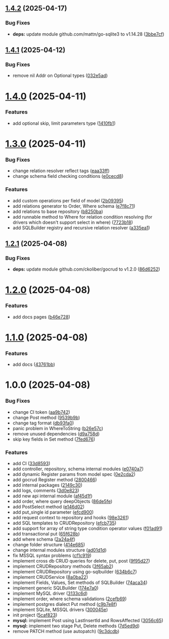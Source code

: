 ## [1.4.2](https://github.com/ckoliber/gocrud/compare/v1.4.1...v1.4.2) (2025-04-17)


### Bug Fixes

* **deps:** update module github.com/mattn/go-sqlite3 to v1.14.28 ([3bbe7cf](https://github.com/ckoliber/gocrud/commit/3bbe7cff5084fadacf15a43b3cdab60fd10e8e2c))

## [1.4.1](https://github.com/ckoliber/gocrud/compare/v1.4.0...v1.4.1) (2025-04-12)


### Bug Fixes

* remove nil Addr on Optional types ([032e5ad](https://github.com/ckoliber/gocrud/commit/032e5ad23bd66a772110ea92dc4fb09261aff3bf))

# [1.4.0](https://github.com/ckoliber/gocrud/compare/v1.3.0...v1.4.0) (2025-04-11)


### Features

* add optional skip, limit parameters type ([1410fb1](https://github.com/ckoliber/gocrud/commit/1410fb17722952137b8f277919cbcbf8c4764f29))

# [1.3.0](https://github.com/ckoliber/gocrud/compare/v1.2.1...v1.3.0) (2025-04-11)


### Bug Fixes

* change relation resolver reflect tags ([eaa33ff](https://github.com/ckoliber/gocrud/commit/eaa33ff1f58fd0a61a93e86b504db7d86d9e8b22))
* change schema field checking conditions ([e0cecd8](https://github.com/ckoliber/gocrud/commit/e0cecd83d53b05a37d96b8d89c9d00fdd4eb56e3))


### Features

* add custom operations per field of model ([2b09395](https://github.com/ckoliber/gocrud/commit/2b093952e3f24cd5d38e7c68130c97bd40cab89e))
* add relations generator to Order, Where schema ([e7f8c71](https://github.com/ckoliber/gocrud/commit/e7f8c718332e6f3072c108411e094ebae5c5ccbb))
* add relations to base repository ([b8250ba](https://github.com/ckoliber/gocrud/commit/b8250bab4d7a340bbd95770de9dba7a7322edc95))
* add runnable method to Where for relation condition resolving (for drivers which doesn't support select in where) ([7723b18](https://github.com/ckoliber/gocrud/commit/7723b183a3c971030806725e9c18b4acfc87d0ed))
* add SQLBuilder registry and recursive relation resolver ([a335ea1](https://github.com/ckoliber/gocrud/commit/a335ea16eb3f956ec3d3555156f79267487f6fd3))

## [1.2.1](https://github.com/ckoliber/gocrud/compare/v1.2.0...v1.2.1) (2025-04-08)


### Bug Fixes

* **deps:** update module github.com/ckoliber/gocrud to v1.2.0 ([86d6252](https://github.com/ckoliber/gocrud/commit/86d625247e51675d8f36710d3dfc0071ce315dc2))

# [1.2.0](https://github.com/ckoliber/gocrud/compare/v1.1.0...v1.2.0) (2025-04-08)


### Features

* add docs pages ([b46e728](https://github.com/ckoliber/gocrud/commit/b46e728ab51af8a66273dcc6d12787caf45cad77))

# [1.1.0](https://github.com/ckoliber/gocrud/compare/v1.0.0...v1.1.0) (2025-04-08)


### Features

* add docs ([43761bb](https://github.com/ckoliber/gocrud/commit/43761bb08516b0f15e26a4abd37003030979a1e0))

# 1.0.0 (2025-04-08)


### Bug Fixes

* change CI token ([aa9b742](https://github.com/ckoliber/gocrud/commit/aa9b742b2bc059bbb2d973115da8e50ff8ae86b1))
* change Post method ([9539b9b](https://github.com/ckoliber/gocrud/commit/9539b9b93697c0682be29f9af1caf4bd74864de1))
* change tag format ([db93fa0](https://github.com/ckoliber/gocrud/commit/db93fa0fe18f13f85664239b9175e18a00335d15))
* panic problem in WhereToString ([b26e57c](https://github.com/ckoliber/gocrud/commit/b26e57cccf15bf17fb714485d0d2d95727e50a66))
* remove unused dependencies ([d9a758d](https://github.com/ckoliber/gocrud/commit/d9a758de88554716022c13b91d6bd3e640395fa1))
* skip key fields in Set method ([7fed676](https://github.com/ckoliber/gocrud/commit/7fed676375869cb4bdc5b14b590002a8149f400c))


### Features

* add CI ([33d8593](https://github.com/ckoliber/gocrud/commit/33d85938269dc1128bd38e1caac9ac84132f240b))
* add controller, repository, schema internal modules ([e0740a7](https://github.com/ckoliber/gocrud/commit/e0740a75088c15c51d611e3aaee64659b09dab83))
* add dynamic Register params from model spec ([0e2cda2](https://github.com/ckoliber/gocrud/commit/0e2cda2376e08caf1846882b16f08eccfe0d8bf7))
* add gocrud Register method ([2800466](https://github.com/ckoliber/gocrud/commit/2800466de243b5e189138c110a77c077460d4e4f))
* add internal packages ([2149c30](https://github.com/ckoliber/gocrud/commit/2149c302a1257722961d0c4276cada1cd8d0b361))
* add logs, comments ([3d0e823](https://github.com/ckoliber/gocrud/commit/3d0e8232cdb68ac0b83980f403082086f27401b1))
* add new api internal module ([af45d1f](https://github.com/ckoliber/gocrud/commit/af45d1f1cb465fc445db42f0f9a16c3b2cc25c00))
* add order, where query deepObjects ([86de5fe](https://github.com/ckoliber/gocrud/commit/86de5fe4763be8beb1b78a8b6018b947aca191ca))
* add PostSelect method ([e146d02](https://github.com/ckoliber/gocrud/commit/e146d02823108fc307c4093b3036021bc530296a))
* add put_single id parameter ([efcd900](https://github.com/ckoliber/gocrud/commit/efcd9003461820e41a85dcb301a2b1624064820e))
* add request context to repository and hooks ([98e3261](https://github.com/ckoliber/gocrud/commit/98e3261c239ddabb397a612f025b87218075f4d7))
* add SQL templates to CRUDRepository ([efcb735](https://github.com/ckoliber/gocrud/commit/efcb735f637631e380415fa9963f458f912bb058))
* add support for array of string type condition operator values ([f01ad91](https://github.com/ckoliber/gocrud/commit/f01ad91ccb554811499c264a2e975bb681e4d2a3))
* add transactional put ([65f628b](https://github.com/ckoliber/gocrud/commit/65f628bc01f60f190f3a40d994014166c9c4fe23))
* add where schema ([2a24a4f](https://github.com/ckoliber/gocrud/commit/2a24a4f460d69f3a8d9704f39ee8eb5640ff473e))
* change folder structure ([414e685](https://github.com/ckoliber/gocrud/commit/414e68541c754c55dc6e3c9c04fcee3cc4e8fd4d))
* change internal modules structure ([ad01d1d](https://github.com/ckoliber/gocrud/commit/ad01d1d6ae12bf9dd0573ab0b8613445fb3e9129))
* fix MSSQL syntax problems ([cf1c919](https://github.com/ckoliber/gocrud/commit/cf1c9198c8e63d124c24e4849757b24e7b0211cc))
* implement cross db CRUD queries for delete, put, post ([9f95d27](https://github.com/ckoliber/gocrud/commit/9f95d27c7b0f6eab10c720fd17ac1c439f33e085))
* implement CRUDRepository methods ([3f65ab2](https://github.com/ckoliber/gocrud/commit/3f65ab20b8140e8ede071f16f11e7706b6e69377))
* implement CRUDRepository using go-sqlbuilder ([634b6c7](https://github.com/ckoliber/gocrud/commit/634b6c7af7b1d30db93276c71bd71031fc6c6296))
* implement CRUDService ([8a0ba22](https://github.com/ckoliber/gocrud/commit/8a0ba22de64bc3a97b8c40bdcb9d3d10098b1c01))
* implement Fields, Values, Set methods of SQLBuilder ([74aca34](https://github.com/ckoliber/gocrud/commit/74aca348b1e3ed7ad387d75460ab6d76c1e44929))
* implement generic SQLBuilder ([174e7a0](https://github.com/ckoliber/gocrud/commit/174e7a037f9ef7a2c4947b357845e91cb263ad86))
* implement MySQL driver ([3133c6d](https://github.com/ckoliber/gocrud/commit/3133c6d3cafbedae063e19c06c7466c187c70ccc))
* implement order, where schema validations ([2cefb69](https://github.com/ckoliber/gocrud/commit/2cefb694158380260d7bc39529f4d4456f1b87be))
* implement postgres dialect Put method ([c9b7e8f](https://github.com/ckoliber/gocrud/commit/c9b7e8fa3dd5ad552f1e4f8996269bad9ac784b7))
* implement SQLite, MSSQL drivers ([300045e](https://github.com/ckoliber/gocrud/commit/300045ef6abe04dcfaaa2c8ea0837de9ba5e848d))
* init project ([5caf823](https://github.com/ckoliber/gocrud/commit/5caf823664d3d8b3f60eaf7f13f695be834de199))
* **mysql:** implement Post using LastInsertId and RowsAffected ([3056c65](https://github.com/ckoliber/gocrud/commit/3056c6581ddbefe1411ec4f5fcd5119be779843c))
* **mysql:** implement two stage Put, Delete methods ([7d5ed9d](https://github.com/ckoliber/gocrud/commit/7d5ed9dcefa953e2080c73bbb91cd2907a4c1d64))
* remove PATCH method (use autopatch) ([9c3dcdb](https://github.com/ckoliber/gocrud/commit/9c3dcdb6a5cf7c9316f7771d27569187cc40c22d))
